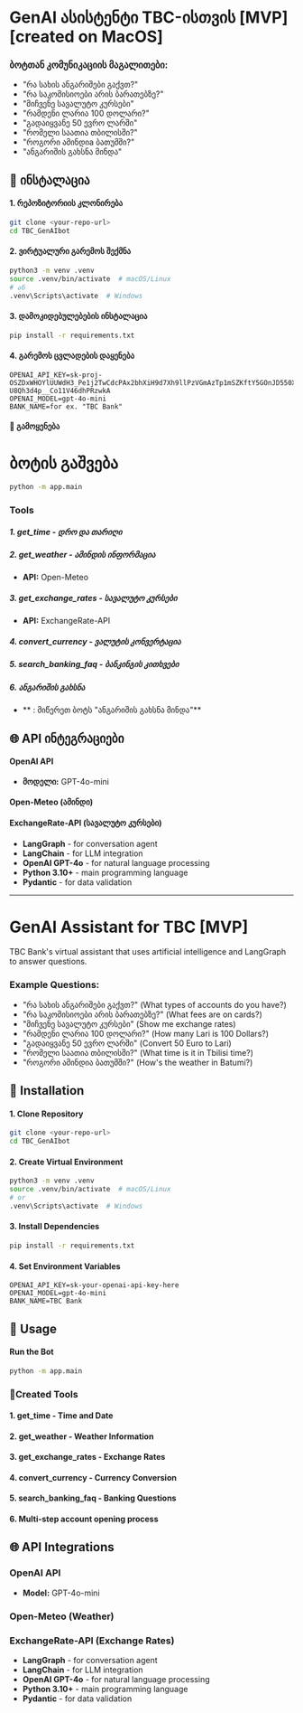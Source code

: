 # GenAI ასისტენტი TBC-ისთვის [MVP] [created on MacOS]

### ბოტთან კომუნიკაციის მაგალითები:
- "რა სახის ანგარიშები გაქვთ?"
- "რა საკომისიოები არის ბარათებზე?"
- "მიჩვენე სავალუტო კურსები"
- "რამდენი ლარია 100 დოლარი?"
- "გადაიყვანე 50 ევრო ლარში"
- "რომელი საათია თბილისში?"
- "როგორი ამინდიa ბათუმში?"
- "ანგარიშის გახსნა მინდა"

## 🚀 ინსტალაცია

#### 1. რეპოზიტორიის კლონირება
```bash
git clone <your-repo-url>
cd TBC_GenAIbot
```

#### 2. ვირტუალური გარემოს შექმნა
```bash
python3 -m venv .venv
source .venv/bin/activate  # macOS/Linux
# ან
.venv\Scripts\activate  # Windows
```

#### 3. დამოკიდებულებების ინსტალაცია
```bash
pip install -r requirements.txt
```

#### 4. გარემოს ცვლადების დაყენება
```env
OPENAI_API_KEY=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
OPENAI_MODEL=gpt-4o-mini
BANK_NAME=for ex. "TBC Bank"
```

#### 🎯 გამოყენება

# ბოტის გაშვება
```bash
python -m app.main
```

### Tools

##### 1. **get_time** - დრო და თარიღი

##### 2. **get_weather** - ამინდის ინფორმაცია
- **API:** Open-Meteo

##### 3. **get_exchange_rates** - სავალუტო კურსები
- **API:** ExchangeRate-API

##### 4. **convert_currency** - ვალუტის კონვერტაცია

##### 5. **search_banking_faq** - ბანკინგის კითხვები

##### 6. **ანგარიშის გახსნა** 
- ** : მიწერეთ ბოტს "ანგარიშის გახსნა მინდა"**


## 🌐 API ინტეგრაციები

#### OpenAI API
- **მოდელი:** GPT-4o-mini
#### Open-Meteo (ამინდი)
#### ExchangeRate-API (სავალუტო კურსები)


#### 
- **LangGraph** - for conversation agent
- **LangChain** - for LLM integration
- **OpenAI GPT-4o** - for natural language processing
- **Python 3.10+** - main programming language
- **Pydantic** - for data validation
---

# GenAI Assistant for TBC [MVP]

TBC Bank's virtual assistant that uses artificial intelligence and LangGraph to answer questions.

### Example Questions:
- "რა სახის ანგარიშები გაქვთ?" (What types of accounts do you have?)
- "რა საკომისიოები არის ბარათებზე?" (What fees are on cards?)
- "მიჩვენე სავალუტო კურსები" (Show me exchange rates)
- "რამდენი ლარია 100 დოლარი?" (How many Lari is 100 Dollars?)
- "გადაიყვანე 50 ევრო ლარში" (Convert 50 Euro to Lari)
- "რომელი საათია თბილისში?" (What time is it in Tbilisi time?)
- "როგორი ამინდია ბათუმში?" (How's the weather in Batumi?)


## 🚀 Installation

#### 1. Clone Repository
```bash
git clone <your-repo-url>
cd TBC_GenAIbot
```

#### 2. Create Virtual Environment
```bash
python3 -m venv .venv
source .venv/bin/activate  # macOS/Linux
# or
.venv\Scripts\activate  # Windows
```

#### 3. Install Dependencies
```bash
pip install -r requirements.txt
```

#### 4. Set Environment Variables
```env
OPENAI_API_KEY=sk-your-openai-api-key-here
OPENAI_MODEL=gpt-4o-mini
BANK_NAME=TBC Bank
```

## 🎯 Usage

#### Run the Bot
```bash
python -m app.main
```

### 🔧Created Tools

#### 1. **get_time** - Time and Date

#### 2. **get_weather** - Weather Information

#### 3. **get_exchange_rates** - Exchange Rates

#### 4. **convert_currency** - Currency Conversion

#### 5. **search_banking_faq** - Banking Questions

#### 6. **Multi-step account opening process** 


## 🌐 API Integrations

### OpenAI API
- **Model:** GPT-4o-mini
### Open-Meteo (Weather)
### ExchangeRate-API (Exchange Rates)


- **LangGraph** - for conversation agent
- **LangChain** - for LLM integration
- **OpenAI GPT-4o** - for natural language processing
- **Python 3.10+** - main programming language
- **Pydantic** - for data validation

